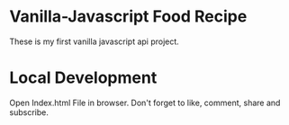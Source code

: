 # Vanilla-Javascript Food Recipe

These is my first vanilla javascript api project.

# Local Development
Open Index.html File in browser.
Don't forget to like, comment, share and subscribe.
